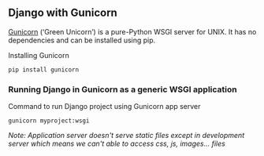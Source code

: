 ## Django with Gunicorn

[Gunicorn](https://gunicorn.org/) (‘Green Unicorn’) is a pure-Python WSGI server for UNIX. It has no dependencies and can be installed using pip.

Installing Gunicorn
```
pip install gunicorn
```

### Running Django in Gunicorn as a generic WSGI application
Command to run Django project using Gunicorn app server
```
gunicorn myproject:wsgi
```

_Note: Application server doesn't serve static files except in development server which means we can't able to access css, js, images... files_
